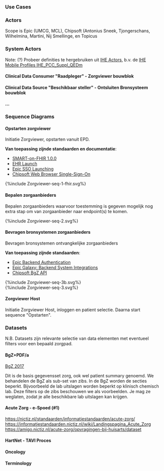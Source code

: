 ### Use Cases

### Actors

Scope is Epic (UMCG, MCL), Chipsoft (Antonius Sneek, Tjongerschans, Wilhelmina, Martini, Nij Smellinge, en Topicus

### System Actors

Note: (?) Probeer definities te hergebruiken uit [IHE Actors](https://gazelle.ihe.net/GMM/tf/actor/listActors.seam), b.v. de [IHE Mobile Profiles IHE_PCC_Suppl_QEDm](https://www.ihe.net/uploadedFiles/Documents/PCC/IHE_PCC_Suppl_QEDm.pdf)

#### Clinical Data Consumer "Raadpleger" - Zorgviewer bouwblok

#### Clinical Data Source "Beschikbaar steller" - Ontsluiten Bronsysteem bouwblok

#### ...

### Sequence Diagrams

#### Opstarten zorgviewer

Initiatie Zorgviewer, opstarten vanuit EPD.

**Van toepassing zijnde standaarden en documentatie**:
* [SMART-on-FHIR 1.0.0](http://hl7.org/fhir/smart-app-launch/1.0.0/)
* [EHR Launch](http://hl7.org/fhir/smart-app-launch/1.0.0/#ehr-launch-sequence)
* [Epic SSO Launching](https://appmarket.epic.com/Article/Index?docid=launching)
* [Chipsoft Web Browser Single-Sign-On](https://developer.zorgplatform.online/digital-care/authenticatie)

<div>
{%include Zorgviewer-seq-1-fhir.svg%}
</div>

#### Bepalen zorgaanbieders

Bepalen zorgaanbieders waarvoor toestemming is gegeven mogelijk nog extra stap om van zorgaanbieder naar endpoint(s) te komen.
<div>
{%include Zorgviewer-seq-2.svg%}
</div>

#### Bevragen bronsystemen zorgaanbieders

Bevragen bronsystemen ontvangkelijke zorgaanbieders

**Van toepassing zijnde standaarden**:
* [Epic Backend Authentication](https://appmarket.epic.com/Article/Index?docid=oauth2&section=BackendOAuth2Guide)
* [Epic Galaxy: Backend System Integrations](https://galaxy.epic.com/Redirect.aspx?DocumentID=100001068&PrefDocID=97042)
* [Chipsoft BgZ API](https://developer.zorgplatform.online/digital-care/api/bgz)

<div>
{%include Zorgviewer-seq-3b.svg%}
</div>

<div>
{%include Zorgviewer-seq-3.svg%}
</div>

#### Zorgviewer Host 

Initiatie Zorgviewer Host, inloggen en patient selectie.
Daarna start sequence "Opstarten".

### Datasets

N.B. Datasets zijn relevante selectie van data elementen met eventueel filters voor een bepaald zorgpad.

#### BgZ+PDF/a

[BgZ 2017](https://informatiestandaarden.nictiz.nl/wiki/MedMij:V2020.01/FHIR_BGZ_2017)

Dit is de basis gegevensset zorg, ook wel patient summary genoemd. We behandelen de BgZ als sub-set van zibs. In de BgZ worden de secties beperkt. Bijvoorbeeld de lab uitslagen worden beperkt op klinisch chemisch lab. Deze filters op de zibs beschouwen we als voorbeelden. Je mag ze weglaten, zodat je alle beschikbare lab uitslagen kan krijgen. 

#### Acute Zorg - e-Spoed (#1)

https://nictiz.nl/standaarden/informatiestandaarden/acute-zorg/
https://informatiestandaarden.nictiz.nl/wiki/Landingspagina_Acute_Zorg
https://amigo.nictiz.nl/acute-zorg/opvragingen-bij-huisarts/dataset

#### HartNet - TAVI Proces

#### Oncology

#### Terminology